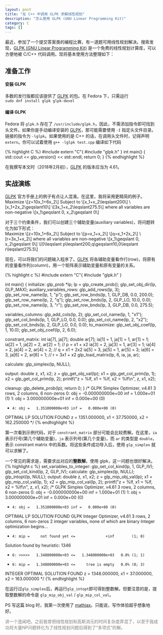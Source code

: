 ```yaml
---
layout: post
title: "在 C++ 中调用 GLPK 求解线性规划"
description: "怎么使用 GLPK (GNU Linear Programming Kit)"
category: C 
tags: []
---
```


最近，参加了一个提交答案类的编程比赛，有一道题可用线性规划解决。搜索发现，[GLPK (GNU Linear Programming Kit)][GLPK] 是一个免费的线性规划计算库，可以方便地被 C/C++ 代码调用。现将基本使用方法整理如下：  

## 准备工作  
#### 安装 GLPK
多数的发行版都应该提供了 [GLPK][] 的包。在 Fedora 下，只需运行  
`sudo dnf install glpk glpk-devel`  
#### 编译 GLPK
Fedora 将 `glpk.h` 存在了 `/usr/include/glpk.h`，因此，不需添加指令即可找到头文件。如果你是手动编译安装的 [GLPK][]，那可能需要使用 `-I` 指定头文件目录。链接的指令为 `-lglpk`。如果使用的是 C++ 的话，在调用头文件时，记得声明 `extern`。你可以试着使用 `g++ -lglpk test.cpp` 编译如下代码  

{% highlight C %}
#include <iostream>
extern "C"{
#include "glpk.h"
}
int main()
{
    std::cout << glp_version() << std::endl;
    return 0;
}
{% endhighlight %}

在我撰写本文时（2018年2月初），[GLPK][] 的版本应当为 4.61。

## 实战演练  
[GLPK][] 官方手册上的例子有点让人混淆。在这里，我将采用更精简的例子。  
Maximize
\\[z=10x_1+6x_2\\]
Subject to
\\[x_1+x_2\leqslant200\\]
\\[x_1+2x_2\geqslant10\\]
\\[3x_1+x_2\leqslant275.5\\]
where all variables are non-negative
\\[x_1\geqslant 0, x_2\geqslant 0\\]


对于三个约束条件，我们可以创建三个辅助变量(auxiliary variables)，将问题转化为如下形式：  
Maximize
\\[z=10x_1+6x_2\\]
Subject to
\\[p=x_1+x_2\\]
\\[q=x_1+2x_2\\]
\\[r=3x_1+x_2\\]
where all variables are non-negative
\\[x_1\geqslant 0, x_2\geqslant 0\\]
\\[0\leqslant p\leqslant200,q\geqslant10,0\leqslant r\leqslant275.5\\]


现在，可以将我们的问题输入程序了。[GLPK][] 将各辅助变量看作行(row)，将原有的变量看作列(column)，用一个矩阵表示辅助变量和原有变量的关系。



{% highlight c %}
#include <cstdio>
extern "C"{
#include "glpk.h"
}

int main() {
initialize:
    glp_prob *lp;
    lp = glp_create_prob();
    glp_set_obj_dir(lp, GLP_MAX);
auxiliary_variables_rows:
    glp_add_rows(lp, 3);
    glp_set_row_name(lp, 1, "p");
    glp_set_row_bnds(lp, 1, GLP_DB, 0.0, 200.0);
    glp_set_row_name(lp, 2, "q");
    glp_set_row_bnds(lp, 2, GLP_LO, 10.0, 0.0);
    glp_set_row_name(lp, 3, "r");
    glp_set_row_bnds(lp, 3, GLP_DB, 0.0, 275.5);

variables_columns:
    glp_add_cols(lp, 2);
    glp_set_col_name(lp, 1, "x1");
    glp_set_col_bnds(lp, 1, GLP_LO, 0.0, 0.0);
    glp_set_col_name(lp, 2, "x2");
    glp_set_col_bnds(lp, 2, GLP_LO, 0.0, 0.0);
to_maximize:
    glp_set_obj_coef(lp, 1, 10.0);
    glp_set_obj_coef(lp, 2, 6.0);

constrant_matrix:
    int ia[7], ja[7];
    double ar[7];
    ia[1] = 1, ja[1] = 1, ar[1] = 1;
    ia[2] = 1, ja[2] = 2, ar[2] = 1; // p = x1 + x2
    ia[3] = 2, ja[3] = 1, ar[3] = 1;
    ia[4] = 2, ja[4] = 2, ar[4] = 2; // q = x1 + 2x2
    ia[5] = 3, ja[5] = 1, ar[5] = 3;
    ia[6] = 3, ja[6] = 2, ar[6] = 1; // r = 3x1 + x2
    glp_load_matrix(lp, 6, ia, ja, ar);

calculate:
    glp_simplex(lp, NULL);

output:
    double z, x1, x2;
    z = glp_get_obj_val(lp);
    x1 = glp_get_col_prim(lp, 1);
    x2 = glp_get_col_prim(lp, 2);
    printf("z = %lf, x1 = %lf, x2 = %lf\n", z, x1, x2);

cleanup:
    glp_delete_prob(lp);
    return 0;
}
/*
GLPK Simplex Optimizer, v4.61
3 rows, 2 columns, 6 non-zeros
      0: obj =  -0.000000000e+00 inf =   1.000e+01 (1)
      1: obj =   3.000000000e+01 inf =   0.000e+00 (0)
*     4: obj =   1.351000000e+03 inf =   0.000e+00 (0)
OPTIMAL LP SOLUTION FOUND
z = 1351.000000, x1 = 37.750000, x2 = 162.250000
*/
{% endhighlight %}


第一次看到示例代码，对于 `constrant_matrix` 部分可能会比较费解。在这里，`ia` 表示行号(第几个辅助变量)，`ja` 表示列号(第几个变量)，而 `ar` 的类型是 `double`，表示 constrant matrix 中的系数。将这些条件成功导入后，使用 `glp_simplex` 就可以求解了。  

一个常见的需求是，需要求出对应的**整数解**。使用 glpk，这一问题也很好解决。  
{% highlight c %}
set_variables_to_integer:
    glp_set_col_kind(lp, 1, GLP_IV);
    glp_set_col_kind(lp, 2, GLP_IV);
calculate:
    glp_simplex(lp, NULL);
    glp_intopt(lp, NULL);
output:
    double z, x1, x2;
    z = glp_mip_obj_val(lp);
    x1 = glp_mip_col_val(lp, 1);
    x2 = glp_mip_col_val(lp, 2);
    printf("z = %lf, x1 = %lf, x2 = %lf\n", z, x1, x2);
/*
GLPK Simplex Optimizer, v4.61
3 rows, 2 columns, 6 non-zeros
      0: obj =  -0.000000000e+00 inf =   1.000e+01 (1)
      1: obj =   3.000000000e+01 inf =   0.000e+00 (0)
*     4: obj =   1.351000000e+03 inf =   0.000e+00 (0)
OPTIMAL LP SOLUTION FOUND
GLPK Integer Optimizer, v4.61
3 rows, 2 columns, 6 non-zeros
2 integer variables, none of which are binary
Integer optimization begins...
+     4: mip =     not found yet <=              +inf        (1; 0)
Solution found by heuristic: 1346
+     6: >>>>>   1.348000000e+03 <=   1.348000000e+03   0.0% (1; 1)
+     6: mip =   1.348000000e+03 <=     tree is empty   0.0% (0; 3)
INTEGER OPTIMAL SOLUTION FOUND
z = 1348.000000, x1 = 37.000000, x2 = 163.000000
*/
{% endhighlight %}

在运行过`glp_simplex`后，再运行`glp_intopt`即可得到整数解。但要注意的是，提取整数解的命令是 `glp_mip_obj_val` / 
`glp_mip_col_val`。  

PS 写这篇 blog 时，我第一次使用了 [mathjax][]。只能说，写作体验超乎想象地好。   

<p style="color:grey">讲一个逸闻吧。之前我曾把线性规划和高斯消元的时间复杂度弄混了，以至于我成功将大量NP问题转化为了线性规划问题后得到了“多项式”的解。</p>


[GLPK]: https://www.gnu.org/software/glpk
[mathjax]: http://www.gastonsanchez.com/visually-enforced/opinion/2014/02/16/Mathjax-with-jekyll/



<script type="text/javascript"
    src="http://cdn.mathjax.org/mathjax/latest/MathJax.js?config=TeX-AMS-MML_HTMLorMML">
</script>
